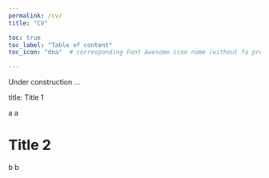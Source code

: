 ```yaml
---
permalink: /cv/
title: "CV"

toc: true
toc_label: "Table of content"
toc_icon: "dna"  # corresponding Font Awesome icon name (without fa prefix)

---
```


Under construction ...

title: Title 1

a
a

# Title 2

b
b
